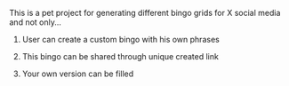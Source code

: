 This is a pet project for generating different bingo grids for X social media and not only...

1. User can create a custom bingo with his own phrases

1. This bingo can be shared through unique created link

1. Your own version can be filled 
